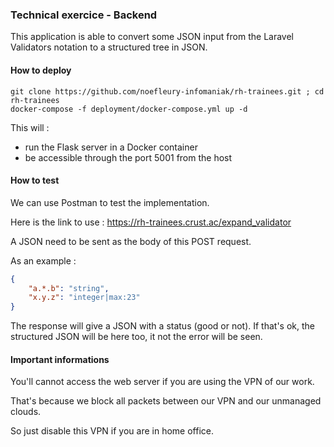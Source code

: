 ### Technical exercice - Backend

This application is able to convert some JSON input from the Laravel Validators notation to a structured tree in JSON.

#### How to deploy

```
git clone https://github.com/noefleury-infomaniak/rh-trainees.git ; cd rh-trainees
docker-compose -f deployment/docker-compose.yml up -d
```

This will :

- run the Flask server in a Docker container
- be accessible through the port 5001 from the host

#### How to test

We can use Postman to test the implementation.

Here is the link to use : https://rh-trainees.crust.ac/expand_validator

A JSON need to be sent as the body of this POST request.

As an example :

```json
{
	"a.*.b": "string",
	"x.y.z": "integer|max:23"
}
```

The response will give a JSON with a status (good or not). If that's ok, the structured JSON will be here too, it not the error will be seen.

#### Important informations

You'll cannot access the web server if you are using the VPN of our work.

That's because we block all packets between our VPN and our unmanaged clouds.

So just disable this VPN if you are in home office.